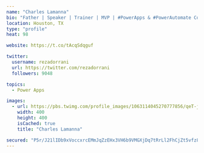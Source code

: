```yaml
---
name: "Charles Lamanna"
bio: "Father | Speaker | Trainer | MVP | #PowerApps & #PowerAutomate Community Super User | YouTuber Right-pointing triangle http://youtube.com/c/rezadorrani | Learn - Share - Clockwise rightwards and leftwards open circle arrows"
location: Houston, TX
type: "profile"
heat: 98

website: https://t.co/tAcqSdqguf

twitter:
  username: rezadorrani
  url: https://twitter.com/rezadorrani
  followers: 9048

topics:
  - Power Apps

images:
  - url: https://pbs.twimg.com/profile_images/1063114045270777856/qeT-jpWr_400x400.jpg
    width: 400
    height: 400
    isCached: true
    title: "Charles Lamanna"

secured: "P5r/J21lIDb9xVoccxrcEMmJqZzEHx3VH6b9VMGXjDq7tRrLl2FhCjZt5vfz8GgIEJuikT6MiR5+UXN+wGqEZjOo6/M2ArSxSnLgbUYjVTNkAFTuSdjBZ575KO7JbbXiMaI3kDreIx4kdOg8dazxkniKE8AH2OsM3fgKIiXIvrxhEOt5kjsQjpK9SfnLjh0zn+v4Xt9ryUgkIynZq8lvfNPF9oEWVy1lsplnuqYT1YuSUA/bXiAHlyRtA7qTtDswHRUVL5tKpeahMaArZUIxxKgyF7ei25ZSUM0exB/9eFSly+D4Uw77lAY62NMDqJqTqT66uvH3BuOy8AD55UoVylB0qQgGdeTRK6AvIYUBqKkXziit8rKUFJYtofBgKsWkzuMdrdhpvMx0gfvZyDcAjZblu9xTXLoTH+rgaWIsQxg=;a4ZSLQ6elayiYPGXOP/7cw=="
---
```



